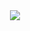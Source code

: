 <div align="center"> <img src="https://metrics.lecoq.io/15366761830?template=classic&config.timezone=Asia%2FShanghai"> </div>

